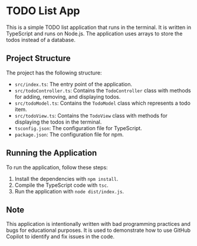 # TODO List App

This is a simple TODO list application that runs in the terminal. It is written in TypeScript and runs on Node.js. The application uses arrays to store the todos instead of a database.

## Project Structure

The project has the following structure:

- `src/index.ts`: The entry point of the application.
- `src/todoController.ts`: Contains the `TodoController` class with methods for adding, removing, and displaying todos.
- `src/todoModel.ts`: Contains the `TodoModel` class which represents a todo item.
- `src/todoView.ts`: Contains the `TodoView` class with methods for displaying the todos in the terminal.
- `tsconfig.json`: The configuration file for TypeScript.
- `package.json`: The configuration file for npm.

## Running the Application

To run the application, follow these steps:

1. Install the dependencies with `npm install`.
2. Compile the TypeScript code with `tsc`.
3. Run the application with `node dist/index.js`.

## Note

This application is intentionally written with bad programming practices and bugs for educational purposes. It is used to demonstrate how to use GitHub Copilot to identify and fix issues in the code.